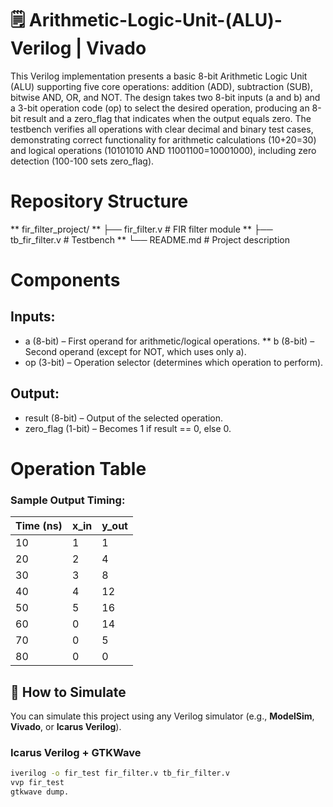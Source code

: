 # 🗒️ Arithmetic-Logic-Unit-(ALU)-Verilog | Vivado
This Verilog implementation presents a basic 8-bit Arithmetic Logic Unit (ALU) supporting five core operations: addition (ADD), subtraction (SUB), bitwise AND, OR, and NOT. The design takes two 8-bit inputs (a and b) and a 3-bit operation code (op) to select the desired operation, producing an 8-bit result and a zero_flag that indicates when the output equals zero. The testbench verifies all operations with clear decimal and binary test cases, demonstrating correct functionality for arithmetic calculations (10+20=30) and logical operations (10101010 AND 11001100=10001000), including zero detection (100-100 sets zero_flag). 
# Repository Structure
** fir_filter_project/
** ├── fir_filter.v          # FIR filter module
** ├── tb_fir_filter.v       # Testbench
** └── README.md             # Project description


# Components
## Inputs:
* a (8-bit) – First operand for arithmetic/logical operations.
** b (8-bit) – Second operand (except for NOT, which uses only a).
* op (3-bit) – Operation selector (determines which operation to perform).
## Output:
* result (8-bit) – Output of the selected operation.
* zero_flag (1-bit) – Becomes 1 if result == 0, else 0.
# Operation Table

### Sample Output Timing:

| Time (ns) | x_in | y_out |
|-----------|------|--------|
| 10        | 1    | 1      |
| 20        | 2    | 4      |
| 30        | 3    | 8      |
| 40        | 4    | 12     |
| 50        | 5    | 16     |
| 60        | 0    | 14     |
| 70        | 0    | 5      |
| 80        | 0    | 0      |

## 🧪 How to Simulate

You can simulate this project using any Verilog simulator (e.g., **ModelSim**, **Vivado**, or **Icarus Verilog**).

### Icarus Verilog + GTKWave

```bash
iverilog -o fir_test fir_filter.v tb_fir_filter.v
vvp fir_test
gtkwave dump.




